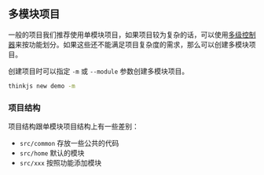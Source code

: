 ## 多模块项目

一般的项目我们推荐使用单模块项目，如果项目较为复杂的话，可以使用[多级控制器](/doc/3.0/controller.html#toc-04e)来按功能划分。如果这些还不能满足项目复杂度的需求，那么可以创建多模块项目。

创建项目时可以指定 `-m` 或 `--module` 参数创建多模块项目。

```sh
thinkjs new demo -m
```

### 项目结构

项目结构跟单模块项目结构上有一些差别：

* `src/common` 存放一些公共的代码
* `src/home` 默认的模块
* `src/xxx` 按照功能添加模块
